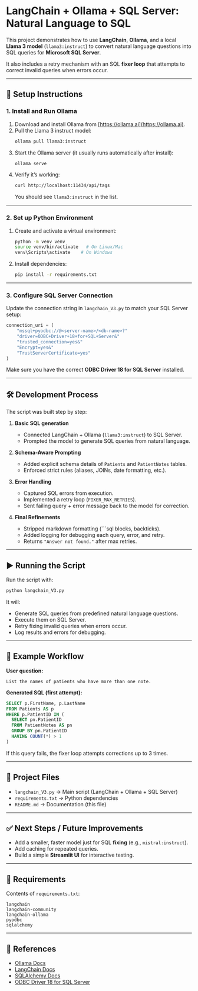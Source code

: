 # LangChain + Ollama + SQL Server: Natural Language to SQL

This project demonstrates how to use **LangChain**, **Ollama**, and a local **Llama 3 model** (`llama3:instruct`) to convert natural language questions into SQL queries for **Microsoft SQL Server**.

It also includes a retry mechanism with an SQL **fixer loop** that attempts to correct invalid queries when errors occur.

---

## 🚀 Setup Instructions

### 1. Install and Run Ollama
1. Download and install Ollama from [https://ollama.ai](https://ollama.ai).
2. Pull the Llama 3 instruct model:
   ```bash
   ollama pull llama3:instruct
   ```
3. Start the Ollama server (it usually runs automatically after install):
   ```bash
   ollama serve
   ```
4. Verify it’s working:
   ```bash
   curl http://localhost:11434/api/tags
   ```
   You should see `llama3:instruct` in the list.

---

### 2. Set up Python Environment
1. Create and activate a virtual environment:
   ```bash
   python -m venv venv
   source venv/bin/activate   # On Linux/Mac
   venv\Scripts\activate    # On Windows
   ```

2. Install dependencies:
   ```bash
   pip install -r requirements.txt
   ```

---

### 3. Configure SQL Server Connection
Update the connection string in `langchain_V3.py` to match your SQL Server setup:

```python
connection_uri = (
    "mssql+pyodbc://@<server-name>/<db-name>?"
    "driver=ODBC+Driver+18+for+SQL+Server&"
    "trusted_connection=yes&"
    "Encrypt=yes&"
    "TrustServerCertificate=yes"
)
```

Make sure you have the correct **ODBC Driver 18 for SQL Server** installed.

---

## 🛠 Development Process

The script was built step by step:

1. **Basic SQL generation**
   - Connected LangChain + Ollama (`llama3:instruct`) to SQL Server.
   - Prompted the model to generate SQL queries from natural language.

2. **Schema-Aware Prompting**
   - Added explicit schema details of `Patients` and `PatientNotes` tables.
   - Enforced strict rules (aliases, JOINs, date formatting, etc.).

3. **Error Handling**
   - Captured SQL errors from execution.
   - Implemented a retry loop (`FIXER_MAX_RETRIES`).
   - Sent failing query + error message back to the model for correction.

4. **Final Refinements**
   - Stripped markdown formatting (```sql blocks, backticks).
   - Added logging for debugging each query, error, and retry.
   - Returns `"Answer not found."` after max retries.

---

## ▶️ Running the Script

Run the script with:

```bash
python langchain_V3.py
```

It will:
- Generate SQL queries from predefined natural language questions.
- Execute them on SQL Server.
- Retry fixing invalid queries when errors occur.
- Log results and errors for debugging.

---

## 📌 Example Workflow

**User question:**
```
List the names of patients who have more than one note.
```

**Generated SQL (first attempt):**
```sql
SELECT p.FirstName, p.LastName
FROM Patients AS p
WHERE p.PatientID IN (
  SELECT pn.PatientID
  FROM PatientNotes AS pn
  GROUP BY pn.PatientID
  HAVING COUNT(*) > 1
)
```

If this query fails, the fixer loop attempts corrections up to 3 times.

---

## 📂 Project Files

- `langchain_V3.py` → Main script (LangChain + Ollama + SQL Server)
- `requirements.txt` → Python dependencies
- `README.md` → Documentation (this file)

---

## ✅ Next Steps / Future Improvements

- Add a smaller, faster model just for SQL **fixing** (e.g., `mistral:instruct`).
- Add caching for repeated queries.
- Build a simple **Streamlit UI** for interactive testing.

---

## 📝 Requirements

Contents of `requirements.txt`:

```
langchain
langchain-community
langchain-ollama
pyodbc
sqlalchemy
```

---

## 🔗 References

- [Ollama Docs](https://github.com/ollama/ollama)
- [LangChain Docs](https://python.langchain.com/)
- [SQLAlchemy Docs](https://docs.sqlalchemy.org/)
- [ODBC Driver 18 for SQL Server](https://learn.microsoft.com/en-us/sql/connect/odbc/download-odbc-driver-for-sql-server)
